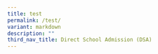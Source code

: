 ```yaml
---
title: test
permalink: /test/
variant: markdown
description: ""
third_nav_title: Direct School Admission (DSA)
---
```

